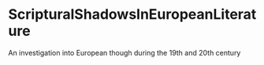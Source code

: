 # ScripturalShadowsInEuropeanLiterature
An investigation into European though during the 19th and 20th century
